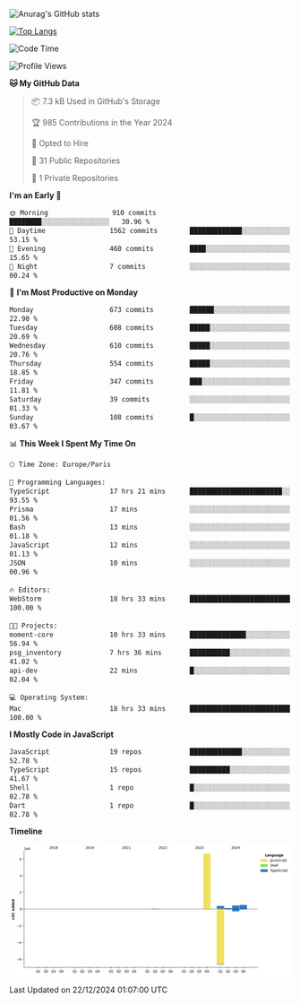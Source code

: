 ![Anurag's GitHub stats](https://github-readme-stats.vercel.app/api?username=sufiane&theme=dark&show_icons=true&count_private=true)


[![Top Langs](https://github-readme-stats.vercel.app/api/top-langs/?username=sufiane&layout=compact)](https://github.com/anuraghazra/github-readme-stats)

<!--START_SECTION:waka-->
![Code Time](http://img.shields.io/badge/Code%20Time-1%2C549%20hrs%2048%20mins-blue)

![Profile Views](http://img.shields.io/badge/Profile%20Views-0-blue)

**🐱 My GitHub Data** 

> 📦 7.3 kB Used in GitHub's Storage 
 > 
> 🏆 985 Contributions in the Year 2024
 > 
> 💼 Opted to Hire
 > 
> 📜 31 Public Repositories 
 > 
> 🔑 1 Private Repositories 
 > 
**I'm an Early 🐤** 

```text
🌞 Morning                910 commits         ████████░░░░░░░░░░░░░░░░░   30.96 % 
🌆 Daytime                1562 commits        █████████████░░░░░░░░░░░░   53.15 % 
🌃 Evening                460 commits         ████░░░░░░░░░░░░░░░░░░░░░   15.65 % 
🌙 Night                  7 commits           ░░░░░░░░░░░░░░░░░░░░░░░░░   00.24 % 
```
📅 **I'm Most Productive on Monday** 

```text
Monday                   673 commits         ██████░░░░░░░░░░░░░░░░░░░   22.90 % 
Tuesday                  608 commits         █████░░░░░░░░░░░░░░░░░░░░   20.69 % 
Wednesday                610 commits         █████░░░░░░░░░░░░░░░░░░░░   20.76 % 
Thursday                 554 commits         █████░░░░░░░░░░░░░░░░░░░░   18.85 % 
Friday                   347 commits         ███░░░░░░░░░░░░░░░░░░░░░░   11.81 % 
Saturday                 39 commits          ░░░░░░░░░░░░░░░░░░░░░░░░░   01.33 % 
Sunday                   108 commits         █░░░░░░░░░░░░░░░░░░░░░░░░   03.67 % 
```


📊 **This Week I Spent My Time On** 

```text
🕑︎ Time Zone: Europe/Paris

💬 Programming Languages: 
TypeScript               17 hrs 21 mins      ███████████████████████░░   93.55 % 
Prisma                   17 mins             ░░░░░░░░░░░░░░░░░░░░░░░░░   01.56 % 
Bash                     13 mins             ░░░░░░░░░░░░░░░░░░░░░░░░░   01.18 % 
JavaScript               12 mins             ░░░░░░░░░░░░░░░░░░░░░░░░░   01.13 % 
JSON                     10 mins             ░░░░░░░░░░░░░░░░░░░░░░░░░   00.96 % 

🔥 Editors: 
WebStorm                 18 hrs 33 mins      █████████████████████████   100.00 % 

🐱‍💻 Projects: 
moment-core              10 hrs 33 mins      ██████████████░░░░░░░░░░░   56.94 % 
psg_inventory            7 hrs 36 mins       ██████████░░░░░░░░░░░░░░░   41.02 % 
api-dev                  22 mins             █░░░░░░░░░░░░░░░░░░░░░░░░   02.04 % 

💻 Operating System: 
Mac                      18 hrs 33 mins      █████████████████████████   100.00 % 
```

**I Mostly Code in JavaScript** 

```text
JavaScript               19 repos            █████████████░░░░░░░░░░░░   52.78 % 
TypeScript               15 repos            ██████████░░░░░░░░░░░░░░░   41.67 % 
Shell                    1 repo              █░░░░░░░░░░░░░░░░░░░░░░░░   02.78 % 
Dart                     1 repo              █░░░░░░░░░░░░░░░░░░░░░░░░   02.78 % 
```



**Timeline**

![Lines of Code chart](https://raw.githubusercontent.com/Sufiane/Sufiane/main/assets/bar_graph.png)


 Last Updated on 22/12/2024 01:07:00 UTC
<!--END_SECTION:waka-->


<!--
**Sufiane/sufiane** is a ✨ _special_ ✨ repository because its `README.md` (this file) appears on your GitHub profile.

Here are some ideas to get you started:

- 🔭 I’m currently working on ...
- 🌱 I’m currently learning ...
- 👯 I’m looking to collaborate on ...
- 🤔 I’m looking for help with ...
- 💬 Ask me about ...
- 📫 How to reach me: ...
- 😄 Pronouns: ...
- ⚡ Fun fact: ...
-->
